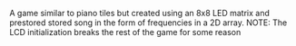 A game similar to piano tiles but created using an 8x8 LED matrix and prestored stored song in the form of frequencies in a 2D array.
NOTE: The LCD initialization breaks the rest of the game for some reason
